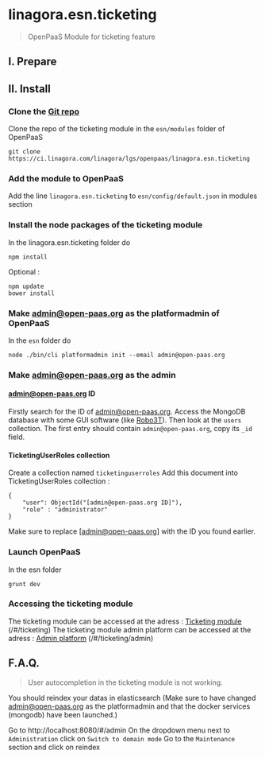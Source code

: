 # linagora.esn.ticketing

> OpenPaaS Module for ticketing feature

## I. Prepare

## II. Install

### Clone the [Git repo](https://ci.linagora.com/linagora/lgs/openpaas/linagora.esn.ticketing) 

Clone the repo of the ticketing module in the `esn/modules` folder of OpenPaaS

```
git clone https://ci.linagora.com/linagora/lgs/openpaas/linagora.esn.ticketing
```

### Add the module to OpenPaaS

Add the line `linagora.esn.ticketing` to `esn/config/default.json` in modules section

### Install the node packages of the ticketing module

In the linagora.esn.ticketing folder do
```
npm install
```

Optional :
```
npm update
bower install
```

### Make admin@open-paas.org as the platformadmin of OpenPaaS

In the ```esn``` folder do
```
node ./bin/cli platformadmin init --email admin@open-paas.org
```

### Make admin@open-paas.org as the admin

#### admin@open-paas.org ID
Firstly search for the ID of admin@open-paas.org. Access the MongoDB database with some GUI software (like [Robo3T](https://robomongo.org/)).
Then look at the `users` collection. The first entry should contain `admin@open-paas.org`, copy its   `_id` field.

#### TicketingUserRoles collection
Create a collection named ```ticketinguserroles```
Add this document into TicketingUserRoles collection :

```
{
    "user": ObjectId("[admin@open-paas.org ID]"),
    "role" : "administrator"
}
```

Make sure to replace [admin@open-paas.org] with the ID you found earlier.

### Launch OpenPaaS 

In the esn folder
```
grunt dev
```

### Accessing the ticketing module

The ticketing module can be accessed at the adress : [Ticketing module](http://localhost:8080/#/ticketing) (/#/ticketing)
The ticketing module admin platform can be accessed at the adress : [Admin platform](http://localhost:8080/#/ticketing/admin) (/#/ticketing/admin)

## F.A.Q.

> User autocompletion in the ticketing module is not working.

You should reindex your datas in elasticsearch
(Make sure to have changed admin@open-paas.org as the platformadmin and that the docker services (mongodb) have been launched.)

Go to http://localhost:8080/#/admin
On the dropdown menu next to `Administration` click on `Switch to domain mode`
Go to the `Maintenance` section and click on reindex